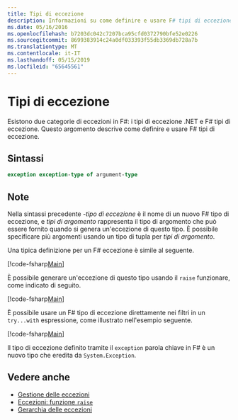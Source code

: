 ```yaml
---
title: Tipi di eccezione
description: Informazioni su come definire e usare F# tipi di eccezione.
ms.date: 05/16/2016
ms.openlocfilehash: b7203dc042c7207bca95cfd0372790bfe52e0226
ms.sourcegitcommit: 8699383914c24a0df033393f55db3369db728a7b
ms.translationtype: MT
ms.contentlocale: it-IT
ms.lasthandoff: 05/15/2019
ms.locfileid: "65645561"
---
```

# <a name="exception-types"></a>Tipi di eccezione

Esistono due categorie di eccezioni in F#: i tipi di eccezione .NET e F# tipi di eccezione. Questo argomento descrive come definire e usare F# tipi di eccezione.

## <a name="syntax"></a>Sintassi

```fsharp
exception exception-type of argument-type
```

## <a name="remarks"></a>Note

Nella sintassi precedente *-tipo di eccezione* è il nome di un nuovo F# tipo di eccezione, e *tipi di argomento* rappresenta il tipo di argomento che può essere fornito quando si genera un'eccezione di questo tipo. È possibile specificare più argomenti usando un tipo di tupla per *tipi di argomento*.

Una tipica definizione per un F# eccezione è simile al seguente.

[!code-fsharp[Main](../../../../samples/snippets/fsharp/lang-ref-2/snippet5501.fs)]

È possibile generare un'eccezione di questo tipo usando il `raise` funzionare, come indicato di seguito.

[!code-fsharp[Main](../../../../samples/snippets/fsharp/lang-ref-2/snippet5502.fs)]

È possibile usare un F# tipo di eccezione direttamente nei filtri in un `try...with` espressione, come illustrato nell'esempio seguente.

[!code-fsharp[Main](../../../../samples/snippets/fsharp/lang-ref-2/snippet5503.fs)]

Il tipo di eccezione definito tramite il `exception` parola chiave in F# è un nuovo tipo che eredita da `System.Exception`.

## <a name="see-also"></a>Vedere anche

- [Gestione delle eccezioni](index.md)
- [Eccezioni: funzione `raise`](the-raise-function.md)
- [Gerarchia delle eccezioni](https://msdn.microsoft.com/library/z4c5tckx.aspx)
